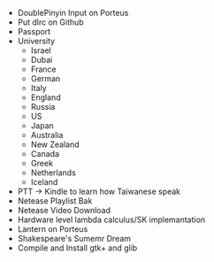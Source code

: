 - DoublePinyin Input on Porteus
- Put dlrc on Github
- Passport
- University
  - Israel
  - Dubai
  - France
  - German
  - Italy
  - England
  - Russia
  - US
  - Japan
  - Australia
  - New Zealand
  - Canada
  - Greek
  - Netherlands
  - Iceland
- PTT -> Kindle to learn how Taiwanese speak
- Netease Playlist Bak
- Netease Video Download
- Hardware level lambda calculus/SK implemantation
- Lantern on Porteus
- Shakespeare's Sumemr Dream
- Compile and Install gtk+ and glib
